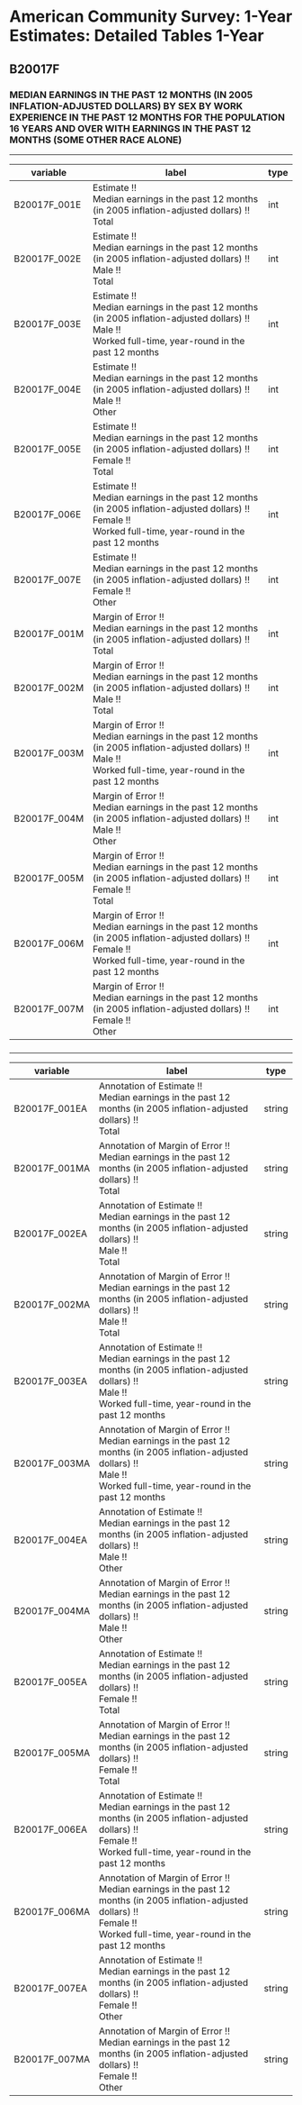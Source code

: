 # American Community Survey: 1-Year Estimates: Detailed Tables 1-Year

## B20017F

### MEDIAN EARNINGS IN THE PAST 12 MONTHS (IN 2005 INFLATION-ADJUSTED DOLLARS) BY SEX BY WORK EXPERIENCE IN THE PAST 12 MONTHS FOR THE POPULATION 16 YEARS AND OVER WITH EARNINGS IN THE PAST 12 MONTHS (SOME OTHER RACE ALONE)

___

| variable | label | type |
| ----- | ----- | ----- |
| B20017F_001E | Estimate !!<br>Median earnings in the past 12 months (in 2005 inflation-adjusted dollars) !!<br>Total | int |
| B20017F_002E | Estimate !!<br>Median earnings in the past 12 months (in 2005 inflation-adjusted dollars) !!<br>Male !!<br>Total | int |
| B20017F_003E | Estimate !!<br>Median earnings in the past 12 months (in 2005 inflation-adjusted dollars) !!<br>Male !!<br>Worked full-time, year-round in the past 12 months | int |
| B20017F_004E | Estimate !!<br>Median earnings in the past 12 months (in 2005 inflation-adjusted dollars) !!<br>Male !!<br>Other | int |
| B20017F_005E | Estimate !!<br>Median earnings in the past 12 months (in 2005 inflation-adjusted dollars) !!<br>Female !!<br>Total | int |
| B20017F_006E | Estimate !!<br>Median earnings in the past 12 months (in 2005 inflation-adjusted dollars) !!<br>Female !!<br>Worked full-time, year-round in the past 12 months | int |
| B20017F_007E | Estimate !!<br>Median earnings in the past 12 months (in 2005 inflation-adjusted dollars) !!<br>Female !!<br>Other | int |
| B20017F_001M | Margin of Error !!<br>Median earnings in the past 12 months (in 2005 inflation-adjusted dollars) !!<br>Total | int |
| B20017F_002M | Margin of Error !!<br>Median earnings in the past 12 months (in 2005 inflation-adjusted dollars) !!<br>Male !!<br>Total | int |
| B20017F_003M | Margin of Error !!<br>Median earnings in the past 12 months (in 2005 inflation-adjusted dollars) !!<br>Male !!<br>Worked full-time, year-round in the past 12 months | int |
| B20017F_004M | Margin of Error !!<br>Median earnings in the past 12 months (in 2005 inflation-adjusted dollars) !!<br>Male !!<br>Other | int |
| B20017F_005M | Margin of Error !!<br>Median earnings in the past 12 months (in 2005 inflation-adjusted dollars) !!<br>Female !!<br>Total | int |
| B20017F_006M | Margin of Error !!<br>Median earnings in the past 12 months (in 2005 inflation-adjusted dollars) !!<br>Female !!<br>Worked full-time, year-round in the past 12 months | int |
| B20017F_007M | Margin of Error !!<br>Median earnings in the past 12 months (in 2005 inflation-adjusted dollars) !!<br>Female !!<br>Other | int |
### 

___

| variable | label | type |
| ----- | ----- | ----- |
| B20017F_001EA | Annotation of Estimate !!<br>Median earnings in the past 12 months (in 2005 inflation-adjusted dollars) !!<br>Total | string |
| B20017F_001MA | Annotation of Margin of Error !!<br>Median earnings in the past 12 months (in 2005 inflation-adjusted dollars) !!<br>Total | string |
| B20017F_002EA | Annotation of Estimate !!<br>Median earnings in the past 12 months (in 2005 inflation-adjusted dollars) !!<br>Male !!<br>Total | string |
| B20017F_002MA | Annotation of Margin of Error !!<br>Median earnings in the past 12 months (in 2005 inflation-adjusted dollars) !!<br>Male !!<br>Total | string |
| B20017F_003EA | Annotation of Estimate !!<br>Median earnings in the past 12 months (in 2005 inflation-adjusted dollars) !!<br>Male !!<br>Worked full-time, year-round in the past 12 months | string |
| B20017F_003MA | Annotation of Margin of Error !!<br>Median earnings in the past 12 months (in 2005 inflation-adjusted dollars) !!<br>Male !!<br>Worked full-time, year-round in the past 12 months | string |
| B20017F_004EA | Annotation of Estimate !!<br>Median earnings in the past 12 months (in 2005 inflation-adjusted dollars) !!<br>Male !!<br>Other | string |
| B20017F_004MA | Annotation of Margin of Error !!<br>Median earnings in the past 12 months (in 2005 inflation-adjusted dollars) !!<br>Male !!<br>Other | string |
| B20017F_005EA | Annotation of Estimate !!<br>Median earnings in the past 12 months (in 2005 inflation-adjusted dollars) !!<br>Female !!<br>Total | string |
| B20017F_005MA | Annotation of Margin of Error !!<br>Median earnings in the past 12 months (in 2005 inflation-adjusted dollars) !!<br>Female !!<br>Total | string |
| B20017F_006EA | Annotation of Estimate !!<br>Median earnings in the past 12 months (in 2005 inflation-adjusted dollars) !!<br>Female !!<br>Worked full-time, year-round in the past 12 months | string |
| B20017F_006MA | Annotation of Margin of Error !!<br>Median earnings in the past 12 months (in 2005 inflation-adjusted dollars) !!<br>Female !!<br>Worked full-time, year-round in the past 12 months | string |
| B20017F_007EA | Annotation of Estimate !!<br>Median earnings in the past 12 months (in 2005 inflation-adjusted dollars) !!<br>Female !!<br>Other | string |
| B20017F_007MA | Annotation of Margin of Error !!<br>Median earnings in the past 12 months (in 2005 inflation-adjusted dollars) !!<br>Female !!<br>Other | string |

